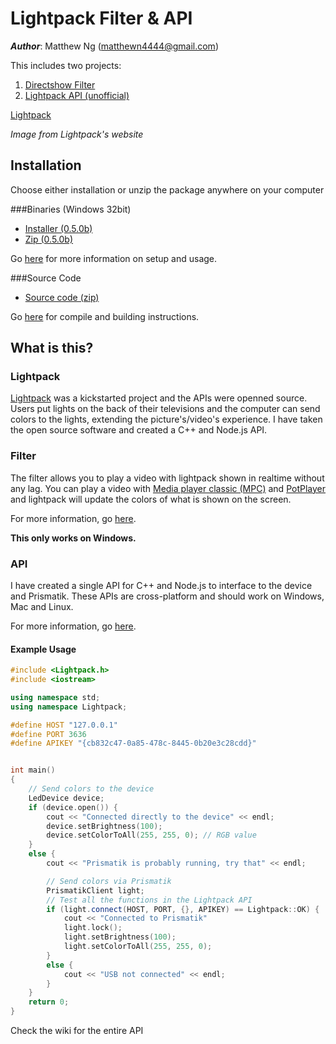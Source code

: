 # Lightpack Filter & API

**_Author_**: Matthew Ng (matthewn4444@gmail.com)

This includes two projects:

1. [Directshow Filter](https://github.com/matthewn4444/Lightpack-Filter-and-API/tree/master/directshow)
2. [Lightpack API (unofficial)](https://github.com/matthewn4444/Lightpack-Filter-and-API/tree/master/LightpackAPI)

[Lightpack](http://i.imgur.com/Kym2v0c.jpg)

_Image from Lightpack's website_

## Installation

Choose either installation or unzip the package anywhere on your computer

###Binaries (Windows 32bit)

- [Installer (0.5.0b)](https://github.com/matthewn4444/Lightpack-Filter-and-API/releases/download/v0.5.0b/setup.exe)
- [Zip (0.5.0b)](https://github.com/matthewn4444/Lightpack-Filter-and-API/releases/download/v0.5.0b/lightpack-filter.zip)

Go [here](d) for more information on setup and usage.

###Source Code
- [Source code (zip)](https://github.com/matthewn4444/Lightpack-Filter-and-API/archive/v0.5.0b.zip)

Go [here](d) for compile and building instructions.

## What is this?

### Lightpack
[Lightpack](http://lightpack.tv/) was a kickstarted project and the APIs were openned
source. Users put lights on the back of their televisions and the computer can send
colors to the lights, extending the picture's/video's experience. I have taken 
the open source software and created a C++ and Node.js API.

### Filter

The filter allows you to play a video with lightpack shown in realtime without any
lag. You can play a video with [Media player classic (MPC)](http://mpc-hc.org/) and 
[PotPlayer](http://potplayer.daum.net/) and lightpack will update the colors of 
what is shown on the screen.

For more information, go [here](https://github.com/matthewn4444/Lightpack-Filter-and-API/tree/master/directshow).

**This only works on Windows.**

### API

I have created a single API for C++ and Node.js to interface to the device and
Prismatik. These APIs are cross-platform and should work on Windows, Mac and Linux.

For more information, go [here](https://github.com/matthewn4444/Lightpack-Filter-and-API/tree/master/LightpackAPI).

#### Example Usage

```cpp
#include <Lightpack.h>
#include <iostream>

using namespace std;
using namespace Lightpack;

#define HOST "127.0.0.1"
#define PORT 3636
#define APIKEY "{cb832c47-0a85-478c-8445-0b20e3c28cdd}"


int main()
{
    // Send colors to the device
    LedDevice device;
    if (device.open()) {
        cout << "Connected directly to the device" << endl;
        device.setBrightness(100);
        device.setColorToAll(255, 255, 0); // RGB value
    }
    else {
        cout << "Prismatik is probably running, try that" << endl;

        // Send colors via Prismatik
        PrismatikClient light;
        // Test all the functions in the Lightpack API
        if (light.connect(HOST, PORT, {}, APIKEY) == Lightpack::OK) {
            cout << "Connected to Prismatik"
            light.lock();
            light.setBrightness(100);
            light.setColorToAll(255, 255, 0);
        }
        else {
            cout << "USB not connected" << endl;
        }
    }
    return 0;
}
```

Check the wiki for the entire API
